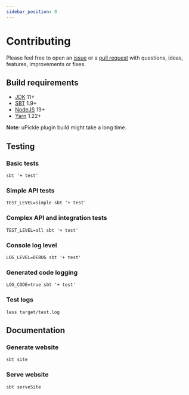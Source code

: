 ```yaml
---
sidebar_position: 8
---
```


# Contributing

Please feel free to open an [issue](https://github.com/automorph-org/automorph/issues/new) or a
[pull request](https://github.com/automorph-org/automorph/compare)
with questions, ideas, features, improvements or fixes.


## Build requirements

* [JDK](https://openjdk.java.net/) 11+
* [SBT](https://www.scala-sbt.org/) 1.9+
* [NodeJS](https://nodejs.org/) 19+
* [Yarn](https://yarnpkg.com/) 1.22+

**Note**: uPickle plugin build might take a long time.


## Testing

### Basic tests

```shell
sbt '+ test'
```

### Simple API tests

```shell
TEST_LEVEL=simple sbt '+ test'
```

### Complex API and integration tests

```shell
TEST_LEVEL=all sbt '+ test'
```

### Console log level

```shell
LOG_LEVEL=DEBUG sbt '+ test'
```

### Generated code logging

```shell
LOG_CODE=true sbt '+ test'
```

### Test logs

```
less target/test.log
```


## Documentation

### Generate website

```shell
sbt site
```

### Serve website

```shell
sbt serveSite
```

